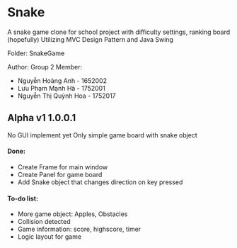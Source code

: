 ﻿# Snake
A snake game clone for school project with difficulty settings, ranking board (hopefully)
Utilizing MVC Design Pattern and Java Swing

Folder: SnakeGame

Author: Group 2
Member: 
 - Nguyễn Hoàng Anh - 1652002
 - Lưu Phạm Mạnh Hà - 1752001
 - Nguyễn Thị Quỳnh Hoa - 1752017

## Alpha v1 1.0.0.1
No GUI implement yet
Only simple game board with snake object
#### Done: 
 - Create Frame for main window
 - Create Panel for game board
 - Add Snake object that changes direction on key pressed
#### To-do list:
 - More game object: Apples, Obstacles
 - Collision detected
 - Game information: score, highscore, timer
 - Logic layout for game
